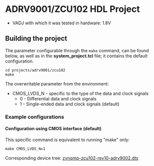 <!-- no_no_os -->

# ADRV9001/ZCU102 HDL Project

- VADJ with which it was tested in hardware: 1.8V

## Building the project

The parameter configurable through the `make` command, can be found below, as well as in the **system_project.tcl** file; it contains the default configuration.

```
cd projects/adrv9001/zcu102
make
```

The overwritable parameter from the environment:

- CMOS_LVDS_N - specific to the type of the data and clock signals
  - 0 - Differential data and clock signals 
  - 1 - Single-ended data and clock signals (default)

### Example configurations

#### Configuration using CMOS interface (default)

This specific command is equivalent to running "make" only:

```
make CMOS_LVDS_N=1
```

Corresponding device tree: [zynqmp-zcu102-rev10-adrv9002.dts](https://github.com/analogdevicesinc/linux/blob/main/arch/arm64/boot/dts/xilinx/zynqmp-zcu102-rev10-adrv9002.dts)
